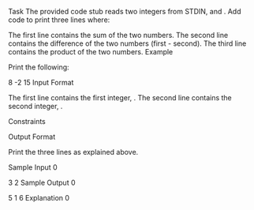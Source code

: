 Task
The provided code stub reads two integers from STDIN,  and . Add code to print three lines where:

The first line contains the sum of the two numbers.
The second line contains the difference of the two numbers (first - second).
The third line contains the product of the two numbers.
Example


Print the following:

8
-2
15
Input Format

The first line contains the first integer, .
The second line contains the second integer, .

Constraints



Output Format

Print the three lines as explained above.

Sample Input 0

3
2
Sample Output 0

5
1
6
Explanation 0


